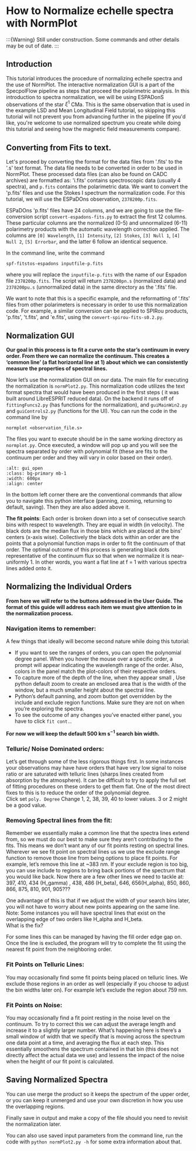 # How to Normalize echelle spectra with NormPlot

:::{Warning}
Still under construction.  Some commands and other details may be out of date.
:::

## Introduction

This tutorial introduces the procedure of normalizing echelle spectra and the use of NormPlot. The interactive normalization GUI is a part of the SpecpolFlow pipeline as steps that proceed the polarimetric analysis. In this introduction to spectra normalization, we will be using ESPADonS observations of the star $\xi^1$ CMa. This is the same observation that is used in the example LSD and Mean Longitudinal Field tutorial, so skipping this tutorial will not prevent you from advancing further in the pipeline (If you'd like, you're welcome to use normalized spectrum you create while doing this tutorial and seeing how the magnetic field measurements compare).  

## Converting from Fits to text.
Let's proceed by converting the format for the data files from '.fits' to the '.s' text format. The data file needs to be converted in order to be used in NormPlot. These  processed data files (can also be found on CADC archives) are formatted as: 'i.fits' contains spectroscopic data (usually 4 spectra), and `p.fits` contains the polarimetric data. We want to convert the 'p.fits' files and use the Stokes I spectrum the normalization code. For this tutorial, we will use the ESPaDOns observation,  `2378200p.fits`.

ESPaDOns 'p.fits' files have 24 columns, and we are going to use the file-conversion script `convert-espadons-fits.py` to extract the first 12 columns. These particular columns are the normalized (0-5) and unnormalized (6-11) polarimetry products with the automatic wavelength correction applied. The columns are `[0] Wavelength`, `[1] Intensity`, `[2] Stokes`, `[3] Null 1`, `[4] Null 2`, `[5] Errorbar`, and the latter 6 follow an identical sequence. 

In the command line, write the command 

 ``` 
 spf-fitstos-espadons inputfile-p.fits
 ```

where you will replace the `inputfile-p.fits` with the name of our Espadon file `2378200p.fits`. The script will return `2378200pn.s` (normalized data) and `2378200pu.s` (unnormalized data) in the same directory as the '.fits' file. 

We want to note that this is a specific example, and the reformatting of '.fits' files from other polarimeters is necessary in order to use this normalization code. For example, a similar conversion can be applied to SPIRou products, 'p.fits', 't.fits', and  'e.fits', using the `convert-spirou-fits-s0.2.py`. 


## Normalization GUI 

**Our goal in this process is to fit a curve onto the star’s continuum in every order. From there we can normalize the continuum. This creates a ‘common line’ (a flat horizontal line at 1) about which we can consistently measure the properties of spectral lines.** 

Now let’s use the normalization GUI on our data. The main file for executing the normalization is `normPlot2.py`. This normalization code utilizes the text format spectra that would have been produced in the first steps ( it was built around LibreESPRIT reduced data). On the backend it runs off of `fittingFuncs2.py` (has functions for the normalization), and `guiMainWin2.py` and `guiControls2.py` (functions for the UI). You can run the code in the command line by 

```normplot <observation_file.s>```

The files you want to execute should be in the same working directory as `normplot.py`. Once executed, a window will pop up and you will see the spectra separated by order with polynomial fit (these are fits to the continuum per order and they will vary in color based on their order).

```{image} ../normplot_images/gui_open.png
:alt: gui_open
:class: bg-primary mb-1
:width: 600px
:align: center
```

In the bottom left corner there are the conventional commands that allow you to navigate this python interface (panning, zooming, returning to default, saving). 
Then they are also added above it. 

**The fit points**: Each order is broken down into a set of consecutive search bins with respect to wavelength. They are equal in width (in velocity). The black dots are the median flux in those bins which are placed at the bins’ centers (x-axis wise). Collectively the black dots within an order are the points that a polynomial function maps in order to fit the continuum of that order. The optimal outcome of this process is generating black dots representative of the continuum flux so that when we normalize it is near-uniformly 1. In other words, you want a flat line at f = 1 with various spectra lines added onto it. 




## Normalizing the Individual Orders 
**From here we will refer to the buttons addressed in the User Guide. The format of this guide will address each item we must give attention to in the normalization process.** 



### Navigation items to remember:

A few things that ideally will become second nature while doing this tutorial:

* If you want to see the ranges of orders, you can open the polynomial degree panel. When you hover the mouse over a specific order, a prompt will appear indicating the wavelength range of the order. Also, colors in the panel match the plot-colors of their respective orders. 
* To capture more of the depth of the line, when they appear small , Use python default zoom to create an enclosed area that is the width of the window, but a much smaller height  about the spectral line. 
* Python’s default panning, and zoom button get overridden by the include and exclude region functions. Make sure they are not on when you’re exploring the spectra. 
* To see the outcome of any changes you’ve enacted either panel, you have to click `fit cont.`.

**For now we will keep the default 500 km s$^{-1}$ search bin width.** 

### Telluric/ Noise Dominated orders: 
Let’s get through some of the less rigorous things first. In some instances your observations may have have orders that have very low signal to noise ratio or are saturated with telluric lines (sharps lines created from absorption by the atmosphere). It can be difficult to try to apply the full set of fitting procedures on these orders to get them flat. One of the most direct fixes to this is to reduce the order of the polynomial degree.  
          Click set `poly. Degree`
        Change 1, 2, 38, 39, 40 to lower values. 3 or 2 might be a good value. 



### Removing Spectral lines from the fit:
Remember we essentially make a common line that the spectra lines extend from, so we must do our best to make sure they aren’t contributing to the fits. This means we don’t want any of our fit points resting on spectral lines. Wherever we see fit point on spectral lines us we use the exclude range function to remove those line from being options to place fit points. For example, let’s remove this line at ~383 nm.
If your exclude region is too big, you can use include to regions to bring back portions of the spectrum that you would like back.
Now there are a few other lines we need to tackle at:  397, 410, 434 (H_gamma) , 438, 486 (H_beta), 646, 656(H_alpha), 850, 860, 866, 875,  810, 901, 905???

One advantage of this is that if we adjust the width of your search bins later, you will not have to worry about new points appearing on the same line. 
Note: Some instances you will have spectral lines that exist on the overlapping edge of two orders like H_alpha and H_beta.  
What is the fix? 
            
For some lines this can be managed by having the fill order edge gap on. Once the line is excluded,  the program will try to complete the fit using the nearest fit point from the neighboring order.  



### Fit Points on Telluric Lines:
You may occasionally find some fit points being placed on telluric lines. We exclude those regions in an order as well (especially if you choose to adjust the bin widths later on). For example let’s exclude the region about 759 nm. 

### Fit Points on Noise: 
You may occasionally find a fit point resting in the noise level on the continuum. To try to correct this we can adjust the average length and increase it to a slightly larger number. What’s happening here is there’s a small window of width that we specify that is moving across the spectrum one data point at a time, and averaging the flux at each step. This essentially smoothens the spectrum contained in that bin (this does not directly affect the actual data we use) and lessens the impact of the noise when the height of our fit point is calculated.  


## Saving Normalized Spectra 

You can use merge the product so it keeps the spectrum of the upper order, or you can keep it unmerged and use your own discretion in how you use the overlapping regions. 

Finally save in output and make a copy of the file should you need to revisit the normalization later. 

 You can also use saved input parameters from the command line, run the code with `python normPlot2.py -h` for some extra information about that. 



